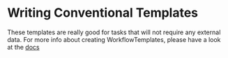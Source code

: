 # Writing Conventional Templates

These templates are really good for tasks that will not require any external data.
For more info about creating WorkflowTemplates, please have a look at the [docs](https://diamondlightsource.github.io/workflows/docs/)

